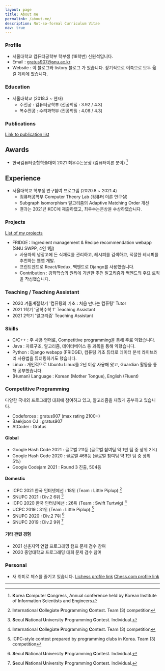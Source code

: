 ```yaml
---
layout: page
title: About me
permalink: /about-me/
description: Not-so-formal Curriculum Vitae
nav: true
---
```


### Profile
- 서울대학교 컴퓨터공학부 학부생 (18학번) 신원석입니다.
- Email : gratus907@snu.ac.kr
- Website : 이 블로그와 tistory 블로그 가 있습니다. 장기적으로 이쪽으로 모두 옮길 계획에 있습니다.

### Education
- 서울대학교 (2018.3 ~ 현재)
    - 주전공 : 컴퓨터공학부 (전공학점 : 3.92 / 4.3)
    - 복수전공 : 수리과학부 (전공학점 : 4.06 / 4.3)

### Publications 
[Link to publication list](/publications/)

## Awards 
- 한국컴퓨터종합학술대회 2021 최우수논문상 (컴퓨터이론 분야) [^kcc]

## Experience
- 서울대학교 학부생 연구참여 프로그램 (2020.8 ~ 2021.4)
    - 컴퓨터공학부 Computer Theory Lab (컴퓨터 이론 연구실)
    - Subgraph Isomorphism 알고리즘의 Adaptive Matching Order 개선
    - 결과는 2021년 KCC에 제출하였고, 최우수논문상을 수상하였습니다. 

### Projects
[List of my projects](/projects/)

- FRIDGE : Ingredient management & Recipe recommendation webapp (SNU SWPP, 4인 1팀)
    - 사용자의 냉장고에 든 식재료를 관리하고, 레시피를 검색하고, 적절한 레시피를 추천하는 웹앱 개발.
    - 프런트엔드로 React/Redux, 백엔드로 Django를 사용했습니다.
    - Contribution : 강화학습의 원리에 기반한 추천 알고리즘과 백엔드의 주요 로직을 작성했습니다.

### Teaching / Teaching Assistant
- 2020 겨울계절학기 '컴퓨팅의 기초 : 처음 만나는 컴퓨팅' Tutor
- 2021 1학기 '공학수학 1' Teaching Assistant
- 2021 2학기 '알고리즘' Teaching Assistant
  
### Skills
- C/C++ : 주 사용 언어로, Competitive programming을 통해 주로 익혔습니다. 
- Java : 자료구조, 알고리즘, 데이터베이스 등 과목을 통해 익혔습니다.
- Python : Django webapp (FRIDGE), 컴퓨팅 기초 튜터로 데이터 분석 라이브러리 사용법을 튜터링하기도 했습니다.
- Linux : 개인적으로 Ubuntu Linux를 2년 이상 사용해 왔고, Guardian 활동을 통해 공부했습니다.
- (Human) Language : Korean (Mother Tongue), English (Fluent)

### Competitive Programming
다양한 국내외 프로그래밍 대회에 참여하고 있고, 알고리즘을 재밌게 공부하고 있습니다.
- Codeforces : gratus907 (max rating 2100+)
- Baekjoon OJ : gratus907
- AtCoder : Gratus 

#### Global
- Google Hash Code 2021 : 글로벌 211등 (글로벌 참여팀 약 1만 팀 중 상위 2%)
- Google Hash Code 2020 : 글로벌 468등 (글로벌 참여팀 약 1만 팀 중 상위 5%)
- Google Codejam 2021 : Round 3 진출, 504등

#### Domestic
- ICPC 2021 한국 인터넷예선 : 18위 (Team : Little Piplup) [^icpc]
- SNUPC 2021 : Div.2 6위 [^snupc]
- ICPC 2020 한국 인터넷예선 : 26위 (Team : Swift Turtwig) [^icpc]
- UCPC 2019 : 31위 (Team : Little Piplup) [^ucpc]
- SNUPC 2020 : Div.2 7위 [^snupc]
- SNUPC 2019 : Div.2 9위 [^snupc]

#### 기타 관련 경험
- 2021 신촌지역 연합 프로그래밍 캠프 문제 검수 참여
- 2020 중앙대학교 프로그래밍 대회 문제 검수 참여

### Personal
- 새 취미로 체스를 즐기고 있습니다. [Lichess profile link](https://lichess.org/) [Chess.com profile link](https://www.chess.com/member/wonseokshin)

------

[^kcc]: **K**orea **C**omputer **C**ongress, Annual conference held by Korean Institute of Information Scientists and Engineers
[^icpc]: **I**nternational **C**ollegiate **P**rogramming **C**ontest. Team (3) competition
[^ucpc]: ICPC-style contest prepared by programming clubs in Korea. Team (3) competition
[^snupc]: **S**eoul **N**ational **U**niversity **P**rogramming **C**ontest. Individual.